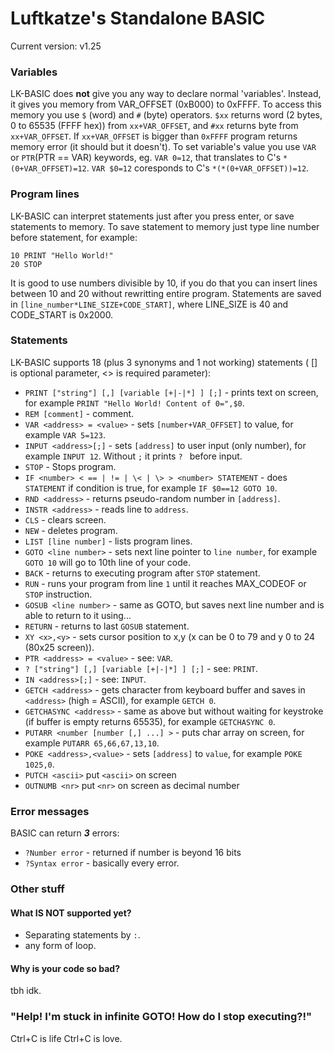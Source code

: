 # Luftkatze's Standalone BASIC

Current version: v1.25

### Variables
LK-BASIC does **not** give you any way to declare normal 'variables'. Instead, it gives you memory from VAR_OFFSET (0xB000) to 0xFFFF. To access this memory you use `$` (word) and `#` (byte) operators. `$xx` returns word (2 bytes, 0 to 65535 (FFFF hex)) from `xx+VAR_OFFSET`, and `#xx` returns byte from `xx+VAR_OFFSET`. If `xx+VAR_OFFSET` is bigger than `0xFFFF` program returns memory error (it should but it doesn't). To set variable's value you use `VAR` or `PTR`(PTR == VAR) keywords, eg. `VAR 0=12`, that translates to C's `*(0+VAR_OFFSET)=12`. `VAR $0=12` coresponds to C's `*(*(0+VAR_OFFSET))=12`.
### Program lines
LK-BASIC can interpret statements just after you press enter, or save statements to memory. To save statement to memory just type line number before statement, for example:
```
10 PRINT "Hello World!"
20 STOP
```
It is good to use numbers divisible by 10, if you do that you can insert lines between 10 and 20 without rewritting entire program. Statements are saved in `[line_number*LINE_SIZE+CODE_START]`, where LINE_SIZE is 40 and CODE_START is 0x2000.
### Statements
LK-BASIC supports 18 (plus 3 synonyms and 1 not working) statements ( [] is optional parameter, <> is required parameter):
- `PRINT ["string"] [,] [variable [+|-|*] ] [;]` - prints text on screen, for example `PRINT "Hello World! Content of 0=",$0`.
- `REM [comment]` - comment.
- `VAR <address> = <value>` - sets `[number+VAR_OFFSET]` to value, for example `VAR 5=123`.
- `INPUT <address>[;]` - sets `[address]` to user input (only number), for example `INPUT 12`. Without `;` it prints `? ` before input.
- `STOP` - Stops program.
- `IF <number> < == | != | \< | \> > <number> STATEMENT` - does `STATEMENT` if condition is true, for example `IF $0==12 GOTO 10`.
- `RND <address>` - returns pseudo-random number in `[address]`.
- `INSTR <address>` - reads line to `address`.
- `CLS` - clears screen.
- `NEW` - deletes program.
- `LIST [line number]` - lists program lines.
- `GOTO <line number>` - sets next line pointer to `line number`, for example `GOTO 10` will go to 10th line of your code.
- `BACK` - returns to executing program after `STOP` statement.
- `RUN` - runs your program from line `1` until it reaches MAX_CODEOF or `STOP` instruction.
- `GOSUB <line number>` - same as GOTO, but saves next line number and is able to return to it using...
- `RETURN` - returns to last `GOSUB` statement.
- `XY <x>,<y>` - sets cursor position to x,y (x can be 0 to 79 and y 0 to 24 (80x25 screen)).
- `PTR <address> = <value>` - see: `VAR`.
- `? ["string"] [,] [variable [+|-|*] ] [;]` - see: `PRINT`.
- `IN <address>[;]` - see: `INPUT`.
- `GETCH <address>` - gets character from keyboard buffer and saves in `<address>` (high = ASCII), for example `GETCH 0`.
- `GETCHASYNC <address>` - same as above but without waiting for keystroke (if buffer is empty returns 65535), for example `GETCHASYNC 0`.
- `PUTARR <number [number [,] ...] >` - puts char array on screen, for example `PUTARR 65,66,67,13,10`.
- `POKE <address>,<value>` - sets `[address]` to `value`, for example `POKE 1025,0`.
- `PUTCH <ascii>` put `<ascii>` on screen
- `OUTNUMB <nr>` put `<nr>` on screen as decimal number

### Error messages
BASIC can return ***3*** errors:
- `?Number error` - returned if number is beyond 16 bits
- `?Syntax error` - basically every error.
### Other stuff
#### What IS NOT supported yet?
- Separating statements by `:`.
- any form of loop.
#### Why is your code so bad?
tbh idk.
### "Help! I'm stuck in infinite GOTO! How do I stop executing?!"
Ctrl+C is life Ctrl+C is love.
